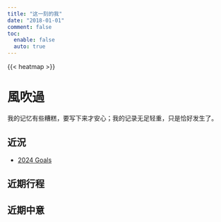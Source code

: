 ```yaml
---
title: "这一刻的我"
date: "2018-01-01"
comment: false
toc:
  enable: false
  auto: true
---
```


{{< heatmap >}}

# 風吹過

我的记忆有些糟糕，要写下来才安心；我的记录无足轻重，只是恰好发生了。

## 近況

- [2024 Goals](https://aetherhjf.notion.site/144cbe06396d4e10acdd72fbffd41a3b?v=29e29d3400b74e32b6cdcf890d5f3301&pvs=4)

## 近期行程

## 近期中意

